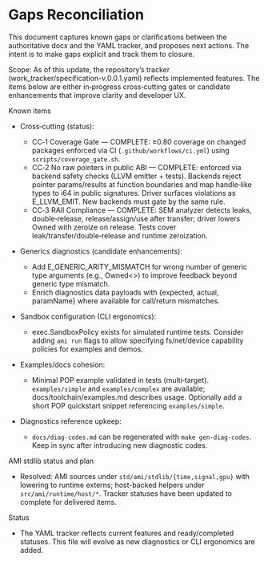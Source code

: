 # Gaps Reconciliation

This document captures known gaps or clarifications between the authoritative docx and the YAML tracker, and proposes next actions. The intent is to make gaps explicit and track them to closure.

Scope: As of this update, the repository’s tracker (work_tracker/specification-v.0.0.1.yaml) reflects implemented features. The items below are either in‑progress cross‑cutting gates or candidate enhancements that improve clarity and developer UX.

Known items

- Cross‑cutting (status):
  - CC‑1 Coverage Gate — COMPLETE: ≥0.80 coverage on changed packages enforced via CI (`.github/workflows/ci.yml`) using `scripts/coverage_gate.sh`.
  - CC‑2 No raw pointers in public ABI — COMPLETE: enforced via backend safety checks (LLVM emitter + tests). Backends reject pointer params/results at function boundaries and map handle‑like types to i64 in public signatures. Driver surfaces violations as E_LLVM_EMIT. New backends must gate by the same rule.
  - CC‑3 RAII Compliance — COMPLETE: SEM analyzer detects leaks, double‑release, release/assign/use after transfer; driver lowers Owned with zeroize on release. Tests cover leak/transfer/double‑release and runtime zeroization.

- Generics diagnostics (candidate enhancements):
  - Add E_GENERIC_ARITY_MISMATCH for wrong number of generic type arguments (e.g., Owned<>) to improve feedback beyond generic type mismatch.
  - Enrich diagnostics data payloads with {expected, actual, paramName} where available for call/return mismatches.

- Sandbox configuration (CLI ergonomics):
  - exec.SandboxPolicy exists for simulated runtime tests. Consider adding `ami run` flags to allow specifying fs/net/device capability policies for examples and demos.

- Examples/docs cohesion:
  - Minimal POP example validated in tests (multi‑target). `examples/simple` and `examples/complex` are available; docs/toolchain/examples.md describes usage. Optionally add a short POP quickstart snippet referencing `examples/simple`.

- Diagnostics reference upkeep:
  - `docs/diag-codes.md` can be regenerated with `make gen-diag-codes`. Keep in sync after introducing new diagnostic codes.

AMI stdlib status and plan
- Resolved: AMI sources under `std/ami/stdlib/{time,signal,gpu}` with lowering to runtime externs; host-backed helpers under `src/ami/runtime/host/*`. Tracker statuses have been updated to complete for delivered items.

Status

- The YAML tracker reflects current features and ready/completed statuses. This file will evolve as new diagnostics or CLI ergonomics are added.
